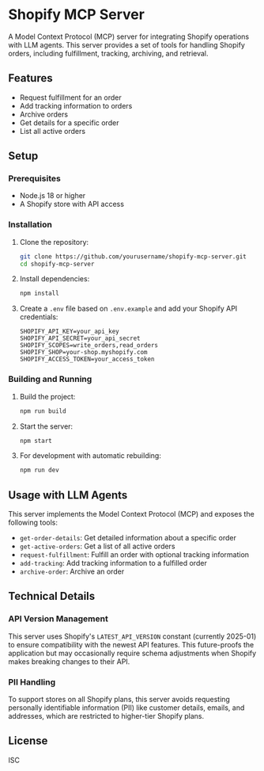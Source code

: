 # Shopify MCP Server

A Model Context Protocol (MCP) server for integrating Shopify operations with LLM agents. This server provides a set of tools for handling Shopify orders, including fulfillment, tracking, archiving, and retrieval.

## Features

- Request fulfillment for an order
- Add tracking information to orders
- Archive orders
- Get details for a specific order
- List all active orders

## Setup

### Prerequisites

- Node.js 18 or higher
- A Shopify store with API access

### Installation

1. Clone the repository:
   ```bash
   git clone https://github.com/yourusername/shopify-mcp-server.git
   cd shopify-mcp-server
   ```

2. Install dependencies:
   ```bash
   npm install
   ```

3. Create a `.env` file based on `.env.example` and add your Shopify API credentials:
   ```
   SHOPIFY_API_KEY=your_api_key
   SHOPIFY_API_SECRET=your_api_secret
   SHOPIFY_SCOPES=write_orders,read_orders
   SHOPIFY_SHOP=your-shop.myshopify.com
   SHOPIFY_ACCESS_TOKEN=your_access_token
   ```

### Building and Running

1. Build the project:
   ```bash
   npm run build
   ```

2. Start the server:
   ```bash
   npm start
   ```

3. For development with automatic rebuilding:
   ```bash
   npm run dev
   ```

## Usage with LLM Agents

This server implements the Model Context Protocol (MCP) and exposes the following tools:

- `get-order-details`: Get detailed information about a specific order
- `get-active-orders`: Get a list of all active orders
- `request-fulfillment`: Fulfill an order with optional tracking information
- `add-tracking`: Add tracking information to a fulfilled order
- `archive-order`: Archive an order

## Technical Details

### API Version Management

This server uses Shopify's `LATEST_API_VERSION` constant (currently 2025-01) to ensure compatibility with the newest API features. This future-proofs the application but may occasionally require schema adjustments when Shopify makes breaking changes to their API.

### PII Handling

To support stores on all Shopify plans, this server avoids requesting personally identifiable information (PII) like customer details, emails, and addresses, which are restricted to higher-tier Shopify plans.

## License

ISC